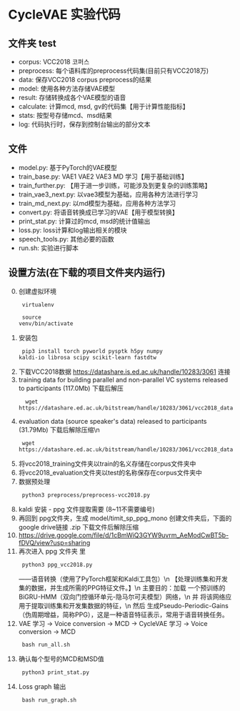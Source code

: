 # CycleVAE 实验代码
## 文件夹 test
- corpus: VCC2018 코퍼스
- preprocess: 每个语料库的preprocess代码集(目前只有VCC2018万)
- data: 保存VCC2018 corpus preprocess的结果
- model: 使用各种方法存储VAE模型
- result: 存储转换成各个VAE模型的语音
- calculate: 计算mcd, msd, gv的代码集【用于计算性能指标】
- stats: 按型号存储mcd、msd结果
- log: 代码执行时，保存到控制台输出的部分文本
## 文件
- model.py: 基于PyTorch的VAE模型
- train_base.py: VAE1 VAE2 VAE3 MD 学习【用于基础训练】
- train_further.py: 【用于进一步训练，可能涉及到更复杂的训练策略】
- train_vae3_next.py: 以vae3模型为基础，应用各种方法进行学习
- train_md_next.py: 以md模型为基础，应用各种方法学习
- convert.py: 将语音转换成已学习的VAE【用于模型转换】
- print_stat.py: 计算过的mcd, msd的统计值输出
- loss.py:  loss计算和log输出相关的模块
- speech_tools.py: 其他必要的函数
- run.sh: 实验进行脚本

## 设置方法(在下载的项目文件夹内运行)
0. 创建虚拟环境 <code><pre> virtualenv </code></pre> <code><pre> source venv/bin/activate </code></pre>
1. 安装包 <code><pre> pip3 install torch pyworld pysptk h5py numpy kaldi-io librosa scipy scikit-learn fastdtw </code></pre>
2. 下载VCC2018数据 https://datashare.is.ed.ac.uk/handle/10283/3061 连接
3. training data for building parallel and non-parallel VC systems released to participants (117.0Mb) 下载后解压
   <pre><code>	wget https://datashare.ed.ac.uk/bitstream/handle/10283/3061/vcc2018_database_training.zip    </code></pre>
4. evaluation data (source speaker's data) released to participants (31.79Mb) 下载后解除压缩\n
   <pre><code> wget https://datashare.ed.ac.uk/bitstream/handle/10283/3061/vcc2018_database_evaluation.zip </code></pre>
5. 将vcc2018_training文件夹以train的名义存储在corpus文件夹中
6. 将vcc2018_evaluation文件夹以test的名称保存在corpus文件夹中
7. 数据预处理 <code><pre> python3 preprocess/preprocess-vcc2018.py </code></pre>
8. kaldi 安装 - ppg 文件提取需要 (8~11不需要编号)
9. 再回到 ppg文件夹，生成 model/timit_sp_ppg_mono 创建文件夹后，下面的google drive链接 .zip 下载文件后解除压缩
10. https://drive.google.com/file/d/1cBmWiQ3GYW9uvrm_AeModCwBT5b-fDVQ/view?usp=sharing 
11. 再次进入 ppg 文件夹 里 <code><pre> python3 ppg_vcc2018.py </code></pre> 
——语音转换（使用了PyTorch框架和Kaldi工具包）\n
      【处理训练集和开发集的数据，并生成所需的PPG特征文件。】\n
主要目的：加载 一个预训练的BiGRU-HMM（双向门控循环单元-隐马尔可夫模型）网络，\n
          并 将该网络应用于提取训练集和开发集数据的特征，\n
          然后 生成Pseudo-Periodic-Gains（伪周期增益，简称PPG），这是一种语音特征表示，常用于语音转换任务。
13. VAE 学习 -> Voice conversion -> MCD -> CycleVAE 学习 -> Voice conversion -> MCD <code><pre> bash run_all.sh </code></pre>
14. 确认每个型号的MCD和MSD值 <code><pre> python3 print_stat.py </code></pre> 
15. Loss graph 输出 <code><pre> bash run_graph.sh </code></pre>

